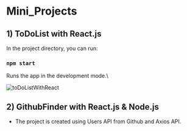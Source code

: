 # Mini_Projects
## 1) ToDoList with React.js
In the project directory, you can run:

### `npm start`

Runs the app in the development mode.\

![toDoListWithReact](https://user-images.githubusercontent.com/61376904/201711642-93ec9676-8d3d-42c9-85cb-5db9a1b372ff.png)

## 2) GithubFinder with React.js & Node.js
- The project is created using Users API from Github and Axios API.
